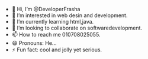 - 👋 Hi, I’m @DeveloperFrasha
- 👀 I’m interested in web desin and development.
- 🌱 I’m currently learning html,java.
- 💞️ I’m looking to collaborate on softwaredevelopment.
- 📫 How to reach me 010708025055.
- 😄 Pronouns: He...
- ⚡ Fun fact: cool and jolly yet serious.

<!---
DeveloperFrasha/DeveloperFrasha is a ✨ special ✨ repository because its `README.md` (this file) appears on your GitHub profile.
You can click the Preview link to take a look at your changes.
--->
